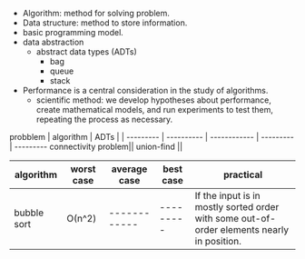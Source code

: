 - Algorithm: method for solving problem.
- Data structure: method to store information.
- basic programming model.
- data abstraction
  - abstract data types (ADTs) 
    - bag
    - queue
    - stack
- Performance is a central consideration in the study of algorithms.
  - scientific method: we develop hypotheses about performance, create mathematical models, and run experiments to test them, repeating the process as necessary.
  
probblem | algorithm | ADTs | | 
--------- | ---------- | ------------ | ---------| ---------
connectivity problem|| union-find ||



algorithm | worst case | average case | best case| practical
--------- | ---------- | ------------ | ---------| ---------
bubble sort | О(n^2) | ------------ | ---------| If the input is in mostly sorted order with some out-of-order elements nearly in position. 
